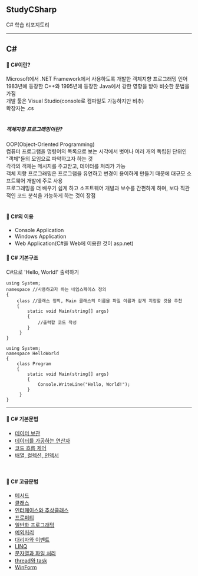 ## StudyCSharp
C# 학습 리포지토리

--------------------------
## C#
#### 📏 C#이란? <br/>
Microsoft에서 .NET Framework에서 사용하도록 개발한 객체지향 프로그래밍 언어<br/>
1983년에 등장한 C++와 1995년에 등장한 Java에서 강한 영향을 받아 비슷한 문법을 가짐<br/>
개발 툴은 Visual Studio(console로 컴파일도 가능하지만 비추)<br/>
확장자는 .cs <br/>
<br/>

##### *객체지향 프로그래밍이란?* <br/>
OOP(Object-Oriented Programming)<br/>
컴퓨터 프로그램을 명령어의 목록으로 보는 시각에서 벗어나 여러 개의 독립된 단위인 "객체"들의 모임으로 파악하고자 하는 것<br/>
각각의 객체는 메시지를 주고받고, 데이터를 처리가 가능<br/>
객체 지향 프로그래밍은 프로그램을 유연하고 변경이 용이하게 만들기 때문에 대규모 소프트웨어 개발에 주로 사용 <br/>
프로그래밍을 더 배우기 쉽게 하고 소프트웨어 개발과 보수를 간편하게 하며, 보다 직관적인 코드 분석을 가능하게 하는 것이 장점 <br/>
<br/>

#### 📏 C#의 이용 <br/>
- Console Application
- Windows Application
- Web Application(C#을 Web에 이용한 것이 asp.net)

#### 📏 C# 기본구조 <br/>
C#으로 'Hello, World!' 출력하기
```
using System;
namespace //사용하고자 하는 네임스페이스 정의
{
    class //클래스 정의, Main 클래스의 이름을 파일 이름과 같게 지정할 것을 추천
    {
        static void Main(string[] args)
        {
            //출력할 코드 작성
        }
     }
}
```
```
using System;
namespace HelloWorld
{
    class Program
    {
        static void Main(string[] args)
        {
            Console.WriteLine("Hello, World!");
        }
     }
}
```

-------------------------------

#### 📏 C# 기본문법<br/>
- [데이터 보관](https://github.com/taekyom/StudyCSharp21/tree/main/chapter03/Chapter03App)
- [데이터를 가공하는 연산자](https://github.com/taekyom/StudyCSharp21/tree/main/chapter04/Chap04App)
- [코드 흐름 제어](https://github.com/taekyom/StudyCSharp21/tree/main/chapter05/Chap05App)
- [배열, 컬렉션, 인덱서](https://github.com/taekyom/StudyCSharp21/tree/main/chapter10/Chapter10)
<br/> 
 
#### 📏 C# 고급문법<br/>
- [메서드](https://github.com/taekyom/StudyCSharp21/tree/main/chapter06/Chap06App)
- [클래스](https://github.com/taekyom/StudyCSharp21/tree/main/chapter07/Chap07App)
- [인터페이스와 추상클래스](https://github.com/taekyom/StudyCSharp21/tree/main/chapter07/Chap07App)
- [프로퍼티](https://github.com/taekyom/StudyCSharp21/tree/main/chapter09/Chapter09App)
- [일반화 프로그래밍](https://github.com/taekyom/StudyCSharp21/tree/main/chapter11/Chap11App)
- [예외처리](https://github.com/taekyom/StudyCSharp21/tree/main/chapter12/Chap12App)
- [대리자와 이벤트](https://github.com/taekyom/StudyCSharp21/tree/main/chapter13/Chap13App)
- [LINQ](https://github.com/taekyom/StudyCSharp21/tree/main/chapter15/Chap15App)
- [문자열과 파일 처리](https://github.com/taekyom/StudyCSharp21/tree/main/chapter18/Chap18App)
- [thread와 task](https://github.com/taekyom/StudyCSharp21/tree/main/chapter19/Chap19App)
- [WinForm](https://github.com/taekyom/StudyCSharp21/tree/main/chapter20/Chap20APP)

